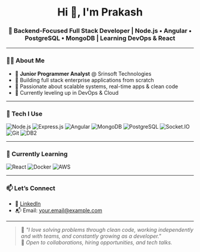 <h1 align="center">Hi 👋, I'm Prakash</h1>
<h3 align="center">🚀 Backend-Focused Full Stack Developer | Node.js • Angular • PostgreSQL • MongoDB | Learning DevOps & React</h3>

---

### 🧑‍💻 About Me

- 🏢 **Junior Programmer Analyst** @ Srinsoft Technologies  
- 🧠 Building full stack enterprise applications from scratch  
- 🎯 Passionate about scalable systems, real-time apps & clean code  
- 🌱 Currently leveling up in DevOps & Cloud

---

### 💼 Tech I Use

<p align="left">
  <img src="https://camo.githubusercontent.com/1f38cf08df47f844a219a49a6f2b7c53735c74db76591eeb2a7510e2a8a81a26/68747470733a2f2f696d672e736869656c64732e696f2f62616467652f4e6f64652e6a732d3433383533443f7374796c653d666f722d7468652d6261646765" alt="Node.js"/>
  <img src="https://camo.githubusercontent.com/f2e1a7f07e85cb28c823b4e8e0cbf8784197eb6948b540e0a107c9b1cefc9b93/68747470733a2f2f696d672e736869656c64732e696f2f62616467652f457870726573732e6a732d3433383533443f7374796c653d666f722d7468652d6261646765" alt="Express.js"/>
  <img src="https://camo.githubusercontent.com/8473e499c7c7886fa426948d0bb3fb442a6cfe2853df9e6e6e6df9d6601a8c77/68747470733a2f2f696d672e736869656c64732e696f2f62616467652f416e67756c61722d4344303039313f7374796c653d666f722d7468652d6261646765" alt="Angular"/>
  <img src="https://camo.githubusercontent.com/01cf6e6052a7b0ec15cf17d7aa6ba7dca60d1baf91ec3f3d3ce2e4584ccdbdde/68747470733a2f2f696d672e736869656c64732e696f2f62616467652f4d6f6e676f44422d3437413234383f7374796c653d666f722d7468652d6261646765" alt="MongoDB"/>
  <img src="https://camo.githubusercontent.com/6794b2ea2f2fc94341bcdb8b9b8cce8c1fc01754347d6510b3cdb2de2726f842/68747470733a2f2f696d672e736869656c64732e696f2f62616467652f506f737467726553514c2d3432363838613f7374796c653d666f722d7468652d6261646765" alt="PostgreSQL"/>
  <img src="https://camo.githubusercontent.com/48884bb43284dfbe8815a7b9741b1a3a55c1c00b2e7e94e94f2cbb9a39b1843d/68747470733a2f2f696d672e736869656c64732e696f2f62616467652f536f636b65742e494f2d3445413233383f7374796c653d666f722d7468652d6261646765" alt="Socket.IO"/>
  <img src="https://camo.githubusercontent.com/4371c97eac5d6e8adfd0b191ed5e12e32c238d5e05c71b59a52234910f95136b/68747470733a2f2f696d672e736869656c64732e696f2f62616467652f4754542d3030303030303f7374796c653d666f722d7468652d6261646765" alt="Git"/>
  <img src="https://camo.githubusercontent.com/88fda94a7f5d6c8e7f0f7d7b9a89aa1885090df478c9fda8774626809b4bd399/68747470733a2f2f696d672e736869656c64732e696f2f62616467652f4442322d3243313432353f7374796c653d666f722d7468652d6261646765" alt="DB2"/>
</p>

---

### 🧪 Currently Learning

<p align="left">
  <img src="https://camo.githubusercontent.com/fbcbefcc3c50d7a103e88d2e403f176ecbeec1739bbfae8f32cd43f4e3ec7bb3/68747470733a2f2f696d672e736869656c64732e696f2f62616467652f52656163742d3631444146423f7374796c653d666f722d7468652d6261646765" alt="React"/>
  <img src="https://camo.githubusercontent.com/029ffef43db7a5e9b6f95675c2b4b0cd443a9d3bb3e6e9861eeb01f155f9772b/68747470733a2f2f696d672e736869656c64732e696f2f62616467652f446f636b65722d3064623765643f7374796c653d666f722d7468652d6261646765" alt="Docker"/>
  <img src="https://camo.githubusercontent.com/f5a56f87f8cf1973d5ab0f0bc9e6b5823a9f95b0d690cf9832e2c3aa99d03c8e/68747470733a2f2f696d672e736869656c64732e696f2f62616467652f4157532d3233324633453f7374796c653d666f722d7468652d6261646765" alt="AWS"/>
</p>

---

### 📫 Let’s Connect

- 🔗 [LinkedIn](https://www.linkedin.com/in/your-custom-url)  
- 📬 Email: your.email@example.com

---

> 🚀 _"I love solving problems through clean code, working independently and with teams, and constantly growing as a developer."_  
> 🎯 _Open to collaborations, hiring opportunities, and tech talks._

